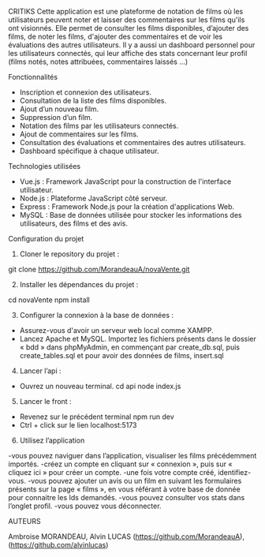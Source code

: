 CRITIKS 
Cette application est une plateforme de notation de films où les utilisateurs peuvent noter et laisser des commentaires sur les films qu'ils ont visionnés. 
Elle permet de consulter les films disponibles, d’ajouter des films, de noter les films, 
d'ajouter des commentaires et de voir les évaluations des autres utilisateurs. 
Il y a aussi un dashboard personnel pour les utilisateurs connectés, 
qui leur affiche des stats concernant leur profil (films notés, notes attribuées, commentaires laissés …)
 
Fonctionnalités
 
- Inscription et connexion des utilisateurs.
- Consultation de la liste des films disponibles.
- Ajout d’un nouveau film.
- Suppression d’un film.
- Notation des films par les utilisateurs connectés.
- Ajout de commentaires sur les films.
- Consultation des évaluations et commentaires des autres utilisateurs.
- Dashboard spécifique à chaque utilisateur.
 
Technologies utilisées
 
- Vue.js : Framework JavaScript pour la construction de l'interface utilisateur.
- Node.js : Plateforme JavaScript côté serveur.
- Express : Framework Node.js pour la création d'applications Web.
- MySQL : Base de données utilisée pour stocker les informations des utilisateurs, des films et des avis.
 
Configuration du projet
 
1. Cloner le repository du projet :
 
git clone https://github.com/MorandeauA/novaVente.git

2. Installer les dépendances du projet :
 
cd novaVente
npm install

3. Configurer la connexion à la base de données :
 
- Assurez-vous d'avoir un serveur web local comme XAMPP.
- Lancez Apache et MySQL.
Importez les fichiers présents dans le dossier « bdd » dans phpMyAdmin, en commençant par create_db.sql, puis create_tables.sql et pour avoir des données de films, insert.sql
 
4. Lancer l’api :

- Ouvrez un nouveau terminal.
cd api
node index.js

5. Lancer le front :
 
- Revenez sur le précédent terminal 
npm run dev
- Ctrl + click sur le lien localhost:5173

6. Utilisez l’application

-vous pouvez naviguer dans l’application, visualiser les films précédemment importés.
-créez un compte en cliquant sur « connexion », puis sur « cliquez ici » pour créer un compte.
-une fois votre compte créé, identifiez-vous.
-vous pouvez ajouter un avis ou un film en suivant les formulaires présents sur la page « films », en vous référant à votre base de donnée pour connaitre les Ids demandés.
-vous pouvez consulter vos stats dans l’onglet profil.
-vous pouvez vous déconnecter.
 
AUTEURS
 
Ambroise MORANDEAU, Alvin LUCAS (https://github.com/MorandeauA), (https://github.com/alvinlucas)
 

